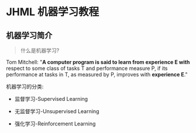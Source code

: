 # JHML 机器学习教程

## 机器学习简介

> 什么是机器学习?

Tom Mitchell: "**A computer program is said to learn from experience E with** respect to some class of tasks T and performance measure P, if its performance at tasks in T, as measured by P, improves with **experience E**."



机器学习的分类:

- 监督学习-Supervised Learning

- 无监督学习-Unsupervised Learning

- 强化学习-Reinforcement Learning

